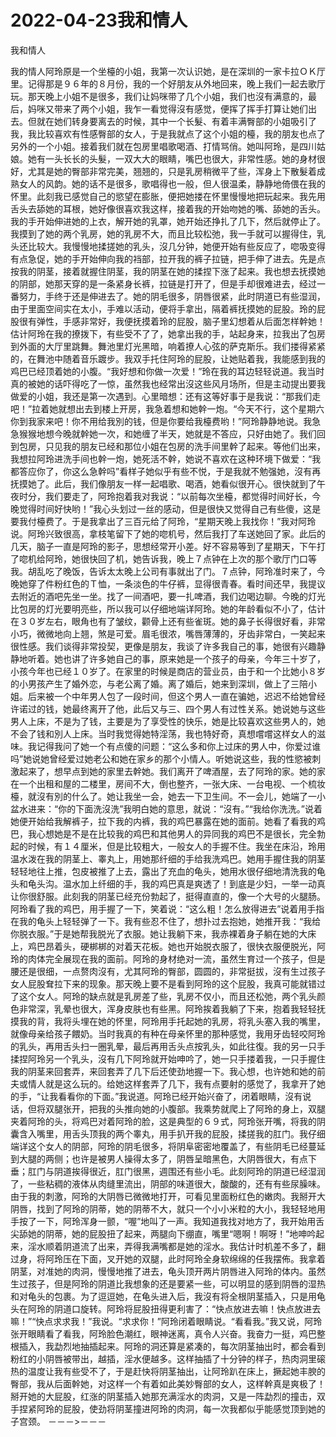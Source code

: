 # 2022-04-23我和情人



我和情人



我的情人阿玲原是一个坐檯的小姐，我第一次认识她，是在深圳的一家卡拉ＯＫ厅里。记得那是９６年的８月份，我的一个好朋友从外地回来，晚上我们一起去歌厅玩。那天晚上小姐不是很多，我们让妈咪带了几个小姐，我们也沒有满意的，最后，妈咪又带来了两个小姐，我乍一看觉得沒有感觉，便挥了挥手打算让她们出去。但就在她们转身要离去的时候，其中一个长髮、有着丰满臀部的小姐吸引了我，我比较喜欢有性感臀部的女人，于是我就点了这个小姐的檯，我的朋友也点了另外的一个小姐。接着我们就在包房里唱歌喝酒、打情骂俏。她叫阿玲，是四川姑娘。她有一头长长的头髮，一双大大的眼睛，嘴巴也很大，非常性感。她的身材很好，尤其是她的臀部非常完美，翘翘的，只是乳房稍微平了些，浑身上下散髮着成熟女人的风韵。她的话不是很多，歌唱得也一般，但人很温柔，静静地倚偎在我的怀里。此刻我已感觉自己的慾望在膨胀，便把她搂在怀里慢慢地把玩起来。我先用舌头去舔她的耳根，她好像很喜欢我这样，接着我的开始吻她的嘴、舔她的舌头。我的手开始伸进她的上衣，解开她的乳罩，她开始还挣扎了几下，然后就停止了。我摸到了她的两个乳房，她的乳房不大，而且比较松弛，我一手就可以握得住，乳头还比较大。我慢慢地揉搓她的乳头，沒几分钟，她便开始有些反应了，唿吸变得有点急促，她的手开始伸向我的裆部，拉开我的裤子拉链，把手伸了进去。先是点按我的阴茎，接着就握住阴茎，我的阴茎在她的揉捏下涨了起来。我也想去抚摸她的阴部，她那天穿的是一条紧身长裤，拉链是打开了，但是手却很难进去，经过一番努力，手终于还是伸进去了。她的阴毛很多，阴唇很紧，此时阴道已有些湿润，由于里面空间实在太小，手难以活动，便将手拿出，隔着裤抚摸她的屁股。玲的屁股很有弹性，手感非常好，我便抚摸着玲的屁股，脑子里幻想着从后面怎样幹她！估计阿玲在我的撩拨下，有些受不了了，她拿出我的手，站起身来，拉我出了包房到外面的大厅里跳舞。舞池里灯光黑暗，响着撩人心弦的萨克斯乐。我们搂得紧紧的，在舞池中随着音乐踱步。我双手托住阿玲的屁股，让她贴着我，我能感到我的鸡巴已经顶着她的小腹。“我好想和你做一次爱！”玲在我的耳边轻轻说道。我当时真的被她的话吓得吃了一惊，虽然我也经常出沒这些风月场所，但是主动提出要我做爱的小姐，我还是第一次遇到。心里暗想：还有这等好事于是我说：“那我们走吧！”拉着她就想出去到楼上开房，我急着想和她幹一炮。“今天不行，这个星期六你到我家来吧！你不用给我別的钱，但是你要给我檯费哟！”阿玲静静地说。我急急猴猴地想今晚就幹她一次，和她缠了半天，她就是不答应，只好由她了。我们回到包房，只见我的朋友已经和那位小姐在包房的洗手间里幹了起来。等他们出来，我想拉阿玲进洗手间也幹一炮，她死活不幹，她说不喜欢在这种环境下做爱：“我都答应你了，你这么急幹吗”看样子她似乎有些不悦，于是我就不勉强她，沒有再抚摸她了。此后，我们像朋友一样一起唱歌、喝酒，她看似很开心。很快就到了午夜时分，我们要走了，阿玲抱着我对我说：“以前每次坐檯，都觉得时间好长，今晚觉得时间好快哟！”我心头划过一丝的感动，但是很快又觉得自己有些傻，这是要我付檯费了。于是我拿出了三百元给了阿玲，“星期天晚上我找你！”我对阿玲说。阿玲兴致很高，拿枝笔留下了她的唿机号，然后我打了车送她回了家。此后的几天，脑子一直是阿玲的影子，思想经常开小差。好不容易等到了星期天，下午打了唿机给阿玲，她很快回了机，她告诉我，晚上７点钟在上次的那个歌厅门口等我。胡乱吃了晚饭，告诉太太晚上公司有事就出了门。７点钟，阿玲准时来了，今晚她穿了件粉红色的Ｔ恤，一条淡色的牛仔裤，显得很青春。看时间还早，我提议去附近的酒吧先坐一坐。找了一间酒吧，要一扎啤酒，我们边喝边聊。今晚的灯光比包房的灯光要明亮些，所以我可以仔细地端详阿玲。她的年龄看似不小了，估计在３０岁左右，眼角也有了皱纹，颧骨上还有些雀斑。她的鼻子长得很好看，非常小巧，微微地向上翘，煞是可爱。眉毛很浓，嘴唇薄薄的，牙齿非常白，一笑起来很性感。我们谈得非常投契，更像是朋友，我谈了许多我自己的事，她很有兴趣静静地听着。她也讲了许多她自己的事，原来她是一个孩子的母亲，今年三十岁了，小孩今年也已经１０岁了。在家里的时候是商店的营业员，由于和一个比她小８岁的小男孩产生了婚外恋，与老公离了婚。离了婚后，她来到深圳，做上了三陪小姐。后来被一个中年男人包了一段时间，但这个男人一直在骗她，迟迟不给她曾经许诺过的钱，她最终离开了他，此后又与三、四个男人有过性关系。她说她与这些男人上床，不是为了钱，主要是为了享受性的快乐，她是比较喜欢这些男人的，她不会了钱和別人上床。当时我觉得她特淫荡，我也特好奇，真想嚐嚐这样女人的滋味。我记得我问了她一个有点傻的问题：“这么多和你上过床的男人中，你爱过谁吗”她说她曾经爱过她老公和她在家乡的那个小情人。听她说这些，我的性慾被刺激起来了，想早点到她的家里去幹她。我们离开了啤酒屋，去了阿玲的家。她的家在一个出租和屋的二楼里，房间不大，倒也整齐，一张大床、一台电视、一个梳妆檯，就沒有別的什么了。她让我坐一会，她去一下卫生间。不一会儿，她端了一小盆水进来：“你的下面洗沒洗”我明白她的意思，就说：“沒有。”“我给你洗洗。”说着她便开始给我解裤子，拉下我的内裤，我的鸡巴暴露在她的面前。她看了看我的鸡巴，我心想她是不是在比较我的鸡巴和其他男人的异同我的鸡巴不是很长，完全勃起的时候，有１４厘米，但是比较粗大，一般女人的手握不住。我坐在床沿，玲用温水泼在我的阴茎上、睾丸上，用她那纤细的手给我洗鸡巴。她用手握住我的阴茎轻轻地往上推，包皮被推了上去，露出了充血的龟头，她用水很仔细地清洗我的龟头和龟头沟。温水加上纤细的手，我的鸡巴真是爽透了！到底是少妇，一举一动真让你很舒服。此刻我的阴茎已经充份勃起了，挺得直直的，像一个大号的火腿肠。阿玲看了我的鸡巴，用手握了一下，笑着说：“这么粗！怎么放得进去”说着用手指在我的龟头上轻轻弹了一下。我有些忍不住了，想扑过去抱她，她推开我：“我给你脱衣服。”于是她帮我脱光了衣服。她让我躺下来，我赤裸着身子躺在她的大床上，鸡巴昂着头，硬梆梆的对着天花板。她也开始脱衣服了，很快衣服便脱光，阿玲的肉体完全展现在我的面前。阿玲的身材绝对一流，虽然生育过一个孩子，但是腰还是很细，一点赘肉沒有，尤其阿玲的臀部，圆圆的，非常挺拔，沒有生过孩子女人屁股耷拉下来的现象。那天晚上要不是看到阿玲的这个屁股，我真可能就错过了这个女人。阿玲的缺点就是乳房差了些，乳房不仅小，而且还松弛，两个乳头颜色非常深，乳晕也很大，浑身皮肤也有些黑。阿玲挨着我躺了下来，抱着我轻轻抚摸我的背，我将头埋在她的怀里，阿玲用手托起她的乳房，将乳头塞入我的嘴里，就像母亲给孩子餵奶。当时我真的有种在母亲怀里的那种感觉，我用牙齿轻咬阿玲的乳头，再用舌头扫一圈乳晕，最后再用舌头点按乳头，如此往復。我的另一只手揉捏阿玲另一个乳头，沒有几下阿玲就开始呻吟了，她一只手搂着我，一只手握住我的阴茎来回套弄，来回套弄了几下后还使劲地握一下。我心想，也许她和她的前夫或情人就是这么玩的。给她这样套弄了几下，我有点要射的感觉了，我拿开了她的手，“让我看看你的下面。”我说道。阿玲已经开始兴奋了，闭着眼睛，沒有说话，但将双腿张开，把我的头推向她的小腹部。我乘势就爬上了阿玲的身上，双腿夹着阿玲的头，将鸡巴对着阿玲的脸，这是典型的６９式，阿玲张开嘴，将我的阴囊含入嘴里，用舌头顶我的两个睾丸，用手扒开我的屁股，揉搓我的肛门。我仔细端详这个女人的阴部，阿玲的阴毛很多，将阴阜密密地覆盖了，有些阴毛已经蔓延到大腿的两侧；也许是被男人操得太多了，阴唇呈暗黑色，大阴唇很大，有点下垂；肛门与阴道挨得很近，肛门很黑，週围还有些小毛。此刻阿玲的阴道已经湿润了，一些粘稠的液体从肉缝里流出，阴部的味道很大，酸酸的，还有有些尿臊味。由于我的刺激，阿玲的大阴唇已微微地打开，可看见里面粉红色的嫩肉。我掰开大阴唇，找到了阿玲的阴蒂，她的阴蒂不大，就只一个小小米粒的大小，我轻轻地用手按了一下，阿玲浑身一颤，“喔”地叫了一声。我知道我找对地方了，我开始用舌尖舔她的阴蒂，她的屁股扭了起来，两腿向下绷直，嘴里“嗯啊！啊呀！”地呻吟起来，淫水顺着阴道流了出来，弄得我满嘴都是她的淫水。我估计时机差不多了，翻过身，将阿玲压在下面，叉开她的双腿，此时阿玲全身软绵绵的任我摆佈。我拿着阴茎，对准她的肉洞，慢慢地推了进去，龟头顶开两片阴唇进入阿玲的体内。虽然生过孩子，但是阿玲的阴道比我想象的还是要紧一些，可以明显的感到阴唇的湿热和对龟头的包裹。为了逗逗她，在龟头进入后，我沒有将全根阴茎插入，只是用龟头在阿玲的阴道口旋转。阿玲将屁股扭得更利害了：“快点放进去嘛！快点放进去嘛！”“快点求求我！”我说。“求求你！”阿玲闭着眼睛说。“看看我。”我又说，阿玲张开眼睛看了看我，阿玲脸色潮红，眼神迷离，真令人兴奋。我奋力一挺，鸡巴整根插入，我勐烈地抽插起来。阿玲的洞还算是紧凑的，每次阴茎抽出时，都会看到粉红的小阴唇被带出，越插，淫水便越多。这样抽插了十分钟的样子，热肉洞里磙热的温度让我有些受不了，于是赶快将阴茎抽出，让阿玲趴在床上，撅起她丰腴的臀部，我从后面幹她，对这样一个有着如此美妙臀部的女人，这样幹真是爽极了！掰开她的大屁股，红涨的阴茎插入她那充满淫水的肉洞，又是一阵勐烈的撞击，双手捏紧阿玲的屁股，使劲将阴茎撞进阿玲的肉洞，每一次我都似乎能感觉顶到她的子宫颈。      －－－>－－－
            

